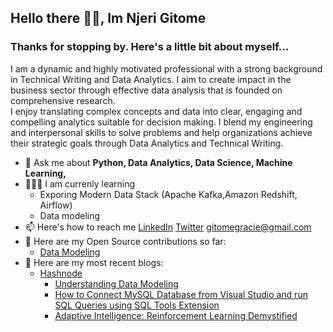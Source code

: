 ## Hello there 👋😃, Im Njeri Gitome
### Thanks for stopping by. Here's a little bit about myself...
I am a dynamic and highly motivated professional with a strong background in Technical Writing and Data Analytics. I aim to create impact in the business sector through effective data analysis that is founded on comprehensive research.<br>
I enjoy translating complex concepts and data into clear, engaging and compelling analytics suitable for decision making. I blend my engineering and interpersonal skills to solve problems and help organizations achieve their strategic goals through Data Analytics and Technical Writing.


- 💬 Ask me about **Python, Data Analytics, Data Science, Machine Learning,**
-  👩🏻‍💻 I am currenly learning
    - Exporing Modern Data Stack (Apache Kafka,Amazon Redshift, Airflow)
    - Data modeling
 - 📫 Here's how to reach me [LinkedIn](https://www.linkedin.com/in/njeri-gitome-3b0b20a4/)  [Twitter](https://x.com/njeri_gitome) gitomegracie@gmail.com
 - 🤘 Here are my Open Source contributions so far:
   - [Data Modeling](https://github.com/Njeri-Gitome/Data-Modelling)
- 📝 Here are my most recent blogs:
    * [Hashnode](https://gracegitome.hashnode.dev/)
        * [Understanding Data Modeling](https://gracegitome.hashnode.dev/understanding-data-modeling)
        * [How to Connect MySQL Database from Visual Studio and run SQL Queries using SQL Tools Extension](https://gracegitome.hashnode.dev/how-to-connect-mysql-database-from-visual-studio-and-run-sql-queries-using-sql-tools-extension)
        * [Adaptive Intelligence: Reinforcement Learning Demystified](https://gracegitome.hashnode.dev/adaptive-intelligence-reinforcement-learning-demystified)








